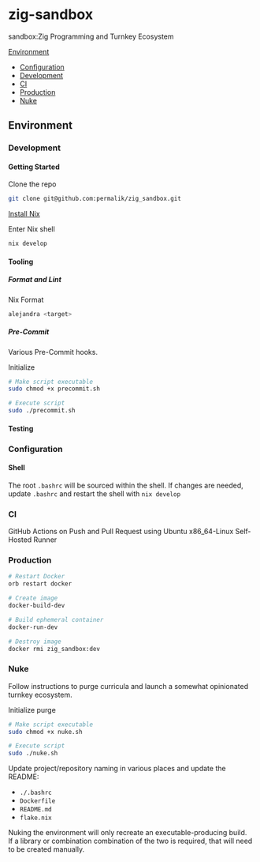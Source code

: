 # zig-sandbox
sandbox:Zig Programming and Turnkey Ecosystem

[Environment](#environment)
- [Configuration](#configuration)
- [Development](#development)
- [CI](#ci)
- [Production](#production)
- [Nuke](#nuke)

## Environment
### Development
#### Getting Started
Clone the repo
```sh
git clone git@github.com:permalik/zig_sandbox.git
```

[Install Nix](https://nixos.org/download/)

Enter Nix shell
```sh
nix develop
```

#### Tooling
##### Format and Lint
Nix Format
```sh
alejandra <target>
```

##### Pre-Commit
Various Pre-Commit hooks.

Initialize
```sh
# Make script executable
sudo chmod +x precommit.sh

# Execute script
sudo ./precommit.sh
```
<!--TODO:
##### Secret Management
-->

#### Testing
<!--TODO:-->

### Configuration
#### Shell
The root `.bashrc` will be sourced within the shell.
If changes are needed, update `.bashrc` and restart the shell with `nix develop`

### CI
GitHub Actions on Push and Pull Request using Ubuntu x86_64-Linux Self-Hosted Runner
<!--TODO:
Secret Management
-->
<!--TODO:
Dependabot
-->

### Production
```sh
# Restart Docker
orb restart docker

# Create image
docker-build-dev

# Build ephemeral container
docker-run-dev

# Destroy image
docker rmi zig_sandbox:dev
```

<!--TODO:
Development Build
Production Build
Continuous Delivery
-->

### Nuke
Follow instructions to purge curricula and launch a somewhat opinionated turnkey ecosystem.

Initialize purge
```sh
# Make script executable
sudo chmod +x nuke.sh

# Execute script
sudo ./nuke.sh
```

Update project/repository naming in various places and update the README:
- `./.bashrc`
- `Dockerfile`
- `README.md`
- `flake.nix`

Nuking the environment will only recreate an executable-producing build.  
If a library or combination combination of the two is required, that will need to be created manually.
